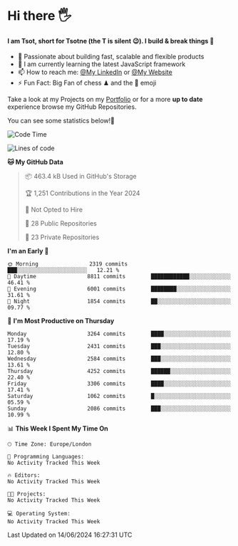 # Hi there :raised_hand_with_fingers_splayed:
#### I am Tsot, short for Tsotne (the T is silent :wink:). I build & break things :space_invader:
- :telescope: Passionate about building fast, scalable and flexible products
- :seedling: I am currently learning the latest JavaScript framework 
- :mailbox: How to reach me: [@My LinkedIn](https://www.linkedin.com/in/tsotne-gvadzabia/) or [@My Website](https://tsotne.co.uk/contact)
- :zap: Fun Fact: Big Fan of chess ♟ and the 👾 emoji

Take a look at my Projects on my [Portfolio](https://tsotne.co.uk/) or for a more **up to date** experience browse my GitHub Repositories.

You can see some statistics below!:space_invader:
<!--START_SECTION:waka-->
![Code Time](http://img.shields.io/badge/Code%20Time-761%20hrs%202%20mins-blue)

![Lines of code](https://img.shields.io/badge/From%20Hello%20World%20I%27ve%20Written-6.4%20million%20lines%20of%20code-blue)

**🐱 My GitHub Data** 

> 📦 463.4 kB Used in GitHub's Storage 
 > 
> 🏆 1,251 Contributions in the Year 2024
 > 
> 🚫 Not Opted to Hire
 > 
> 📜 28 Public Repositories 
 > 
> 🔑 23 Private Repositories 
 > 
**I'm an Early 🐤** 

```text
🌞 Morning                2319 commits        ███░░░░░░░░░░░░░░░░░░░░░░   12.21 % 
🌆 Daytime                8811 commits        ████████████░░░░░░░░░░░░░   46.41 % 
🌃 Evening                6001 commits        ████████░░░░░░░░░░░░░░░░░   31.61 % 
🌙 Night                  1854 commits        ██░░░░░░░░░░░░░░░░░░░░░░░   09.77 % 
```
📅 **I'm Most Productive on Thursday** 

```text
Monday                   3264 commits        ████░░░░░░░░░░░░░░░░░░░░░   17.19 % 
Tuesday                  2431 commits        ███░░░░░░░░░░░░░░░░░░░░░░   12.80 % 
Wednesday                2584 commits        ███░░░░░░░░░░░░░░░░░░░░░░   13.61 % 
Thursday                 4252 commits        ██████░░░░░░░░░░░░░░░░░░░   22.40 % 
Friday                   3306 commits        ████░░░░░░░░░░░░░░░░░░░░░   17.41 % 
Saturday                 1062 commits        █░░░░░░░░░░░░░░░░░░░░░░░░   05.59 % 
Sunday                   2086 commits        ███░░░░░░░░░░░░░░░░░░░░░░   10.99 % 
```


📊 **This Week I Spent My Time On** 

```text
🕑︎ Time Zone: Europe/London

💬 Programming Languages: 
No Activity Tracked This Week

🔥 Editors: 
No Activity Tracked This Week

🐱‍💻 Projects: 
No Activity Tracked This Week

💻 Operating System: 
No Activity Tracked This Week
```


 Last Updated on 14/06/2024 16:27:31 UTC
<!--END_SECTION:waka-->

